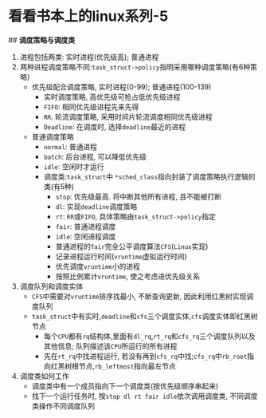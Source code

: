 # 看看书本上的linux系列-5

## **调度策略与调度类**

1. 进程包括两类: 实时进程(优先级高); 普通进程
2. 两种进程调度策略不同:`task_struct->policy`指明采用哪种调度策略(有6种策略)
    * 优先级配合调度策略, 实时进程(0-99); 普通进程(100-139)
        * 实时调度策略, 高优先级可抢占低优先级进程
        * `FIFO`: 相同优先级进程先来先得
        * `RR`: 轮流调度策略, 采用时间片轮流调度相同优先级进程
        * `Deadline`: 在调度时, 选择`deadline`最近的进程
    * 普通调度策略
        * `normal`: 普通进程
        * `batch`: 后台进程, 可以降低优先级
        * `idle`: 空闲时才运行
        * 调度类:`task_struct`中 `*sched_class`指向封装了调度策略执行逻辑的类(有5种)
            * `stop`: 优先级最高. 将中断其他所有进程, 且不能被打断
            * `dl`: 实现`deadline`调度策略
            * `rt`: `RR`或`FIFO`, 具体策略由`task_struct->policy`指定
            * `fair`: 普通进程调度
            * `idle`: 空闲进程调度
            * 普通进程的`fair`完全公平调度算法`CFS`(`Linux`实现)
            * 记录进程运行时间(`vruntime`虚拟运行时间)
            * 优先调度`vruntime`小的进程
            * 按照比例累计`vruntime`, 使之考虑进优先级关系
3. 调度队列和调度实体
    * `CFS`中需要对`vruntime`排序找最小, 不断查询更新, 因此利用红黑树实现调度队列
    * `task_struct`中有实时,`deadline`和`cfs`三个调度实体,`cfs`调度实体即红黑树节点
        * 每个`CPU`都有`rq`结构体,里面有`dl_rq`,`rt_rq`和`cfs_rq`三个调度队列以及其他信息; 队列描述该`CPU`所运行的所有进程
        * 先在`rt_rq`中找进程运行, 若没有再到`cfs_rq`中找;`cfs_rq`中`rb_root`指向红黑树根节点,`rb_leftmost`指向最左节点
4. 调度类如何工作
    * 调度类中有一个成员指向下一个调度类(按优先级顺序串起来)
    * 找下一个运行任务时, 按`stop dl rt fair idle`依次调用调度类, 不同调度类操作不同调度队列
